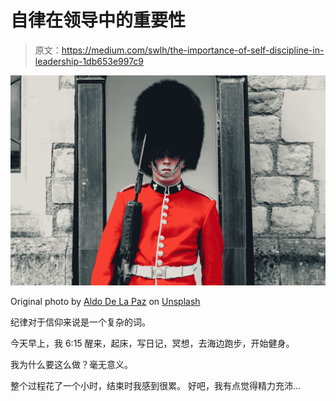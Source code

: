 # 自律在领导中的重要性

> 原文：<https://medium.com/swlh/the-importance-of-self-discipline-in-leadership-1db653e997c9>

![](img/97bea21b337578559b6ae42917897b3b.png)

Original photo by [Aldo De La Paz](https://unsplash.com/photos/qTLyiHW1nIc?utm_source=unsplash&utm_medium=referral&utm_content=creditCopyText) on [Unsplash](https://unsplash.com/search/photos/royal-guard?utm_source=unsplash&utm_medium=referral&utm_content=creditCopyText)

纪律对于信仰来说是一个复杂的词。

今天早上，我 6:15 醒来，起床，写日记，冥想，去海边跑步，开始健身。

我为什么要这么做？毫无意义。

整个过程花了一个小时，结束时我感到很累。
好吧，我有点觉得精力充沛…